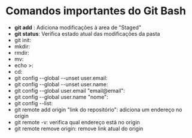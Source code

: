 # Comandos importantes do Git Bash



* **git add** : Adiciona modificações à area de "Staged"
* **git status**: Verifica estado atual das modificações da pasta
* git init:
* mkdir:
* rmdir:
* mv:
* echo >:
* cd:
* git config --global --unset user.email:
* git config --global --unset user.name:
* git config --global  user.email "email@email":
* git config --global  user.name "nome":
* git config --list:
* git remote add origin "link do repositório": adiciona um endereço no origin
* git remote -v: verifica qual endereço está no origin
* git remote remove origin: remove link atual do origin